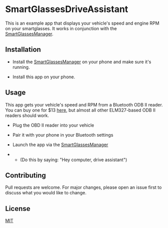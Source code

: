 # SmartGlassesDriveAssistant

This is an example app that displays your vehicle's speed and engine RPM on your smartglasses. It works in conjunction with the [SmartGlassesManager](https://github.com/TeamOpenSmartGlasses/SmartGlassesManager).

## Installation

* Install the [SmartGlassesManager](https://github.com/TeamOpenSmartGlasses/SmartGlassesManager) on your phone and make sure it's running.

* Install this app on your phone.

## Usage

This app gets your vehicle's speed and RPM from a Bluetooth ODB II reader. You can buy one for $13 [here](https://www.amazon.com/dp/B09VXDBL8G?psc=1&ref=ppx_yo2ov_dt_b_product_details), but almost all other ELM327-based ODB II readers should work.

* Plug the OBD II reader into your vehicle

* Pair it with your phone in your Bluetooth settings

* Launch the app via the [SmartGlassesManager](https://github.com/TeamOpenSmartGlasses/SmartGlassesManager)
* * (Do this by saying: "Hey computer, drive assistant")

## Contributing

Pull requests are welcome. For major changes, please open an issue first
to discuss what you would like to change.

## License

[MIT](https://choosealicense.com/licenses/mit/)